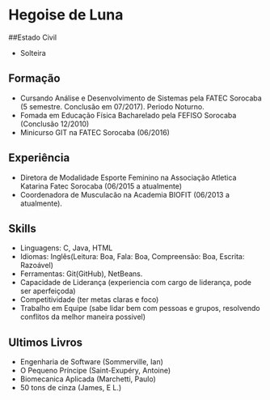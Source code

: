 # Hegoise de Luna

##Estado Civil
- Solteira

## Formação
- Cursando Análise e Desenvolvimento de Sistemas pela FATEC Sorocaba (5 semestre. Conclusão em 07/2017). Periodo Noturno.
- Fomada em Educação Física Bacharelado pela FEFISO Sorocaba (Conclusão 12/2010)  
- Minicurso GIT na FATEC Sorocaba (06/2016)  

## Experiência
- Diretora de Modalidade Esporte Feminino na Associação Atletica Katarina Fatec Sorocaba (06/2015 a atualmente)
- Coordenadora de Musculacão na Academia BIOFIT (06/2013 a atualmente).

## Skills
- Linguagens: C, Java, HTML
- Idiomas: Inglês(Leitura: Boa, Fala: Boa, Compreensão: Boa, Escrita: Razoável)
- Ferramentas: Git(GitHub), NetBeans.
- Capacidade de Liderança (experiencia com cargo de liderança, pode ser aperfeiçoda)
- Competitividade (ter metas claras e foco)
- Trabalho em Equipe (sabe lidar bem com pessoas e grupos, resolvendo conflitos da melhor maneira possivel)

## Ultimos Livros
- Engenharia de Software (Sommerville, Ian)
- O Pequeno Príncipe (Saint-Exupéry, Antoine)
- Biomecanica Aplicada (Marchetti, Paulo)
- 50 tons de cinza (James, E L.)


